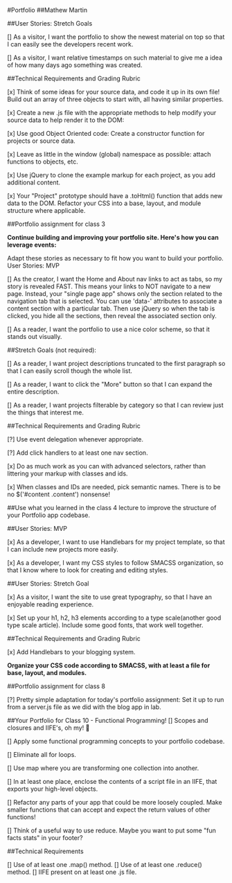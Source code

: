 #Portfolio
##Mathew Martin

##User Stories: Stretch Goals


  []  As a visitor, I want the portfolio to show the newest material on top so that I can easily see the developers recent work.

  []  As a visitor, I want relative timestamps on such material to give me a idea of how many days ago something was created.

##Technical Requirements and Grading Rubric

  [x]  Think of some ideas for your source data, and code it up in its own file! Build out an array of three objects to start with, all having similar properties.

  [x]  Create a new .js file with the appropriate methods to help modify your source data to help render it to the DOM:

  [x]  Use good Object Oriented code: Create a constructor function for projects or source data.

  [x]  Leave as little in the window (global) namespace as possible: attach functions to objects, etc.

  [x]  Use jQuery to clone the example markup for each project, as you add additional content.

  [x]  Your "Project" prototype should have a .toHtml() function that adds new data to the DOM.
  Refactor your CSS into a base, layout, and module structure where applicable.

##Portfolio assignment for class 3

**Continue building and improving your portfolio site. Here's how you can leverage events:**

Adapt these stories as necessary to fit how you want to build your portfolio.
User Stories: MVP

  []  As the creator, I want the Home and About nav links to act   as tabs, so my story is revealed FAST. This means your links to NOT navigate to a new page. Instead, your "single page app" shows only the section related to the navigation tab that is selected. You can use 'data-' attributes to associate a content section with a particular tab. Then use jQuery so when the tab is clicked, you hide all the sections, then reveal the associated section only.

  [] As a reader, I want the portfolio to use a nice color scheme, so that it stands out visually.

##Stretch Goals (not required):

  []  As a reader, I want project descriptions truncated to the first paragraph so that I can easily scroll though the whole list.

  []  As a reader, I want to click the "More" button so that I can expand the entire description.

  []  As a reader, I want projects filterable by category so that I can review just the things that interest me.

##Technical Requirements and Grading Rubric

  [?]  Use event delegation whenever appropriate.

  [?]  Add click handlers to at least one nav section.

  [x]  Do as much work as you can with advanced selectors, rather than littering your markup with classes and ids.

  [x] When classes and IDs are needed, pick semantic names. There is to be no $('#content .content') nonsense!

##Use what you learned in the class 4 lecture to improve the structure of your Portfolio app codebase.

##User Stories: MVP

  [x]  As a developer, I want to use Handlebars for my project template, so that I can include new projects more easily.

  [x]  As a developer, I want my CSS styles to follow SMACSS organization, so that I know where to look for creating and editing styles.

##User Stories: Stretch Goal

  [x]  As a visitor, I want the site to use great typography, so that I have an enjoyable reading experience.

  [x]  Set up your h1, h2, h3 elements according to a type scale(another good type scale article).
    Include some good fonts, that work well together.

##Technical Requirements and Grading Rubric

  [x]  Add Handlebars to your blogging system.

**Organize your CSS code according to SMACSS, with at least a file for base, layout, and modules.**

##Portfolio assignment for class 8

  [?] Pretty simple adaptation for today's portfolio assignment: Set it up to run from a server.js file as we did with the blog app in lab.

##Your Portfolio for Class 10 - Functional Programming!
  [] Scopes and closures and IIFE's, oh my! :grimacing:

  [] Apply some functional programming concepts to your portfolio codebase.

  [] Eliminate all for loops.

  [] Use map where you are transforming one collection into another.

  [] In at least one place, enclose the contents of a script file in an IIFE, that exports your high-level objects.

  [] Refactor any parts of your app that could be more loosely coupled. Make smaller functions that can accept and expect the return values of other functions!

  [] Think of a useful way to use reduce. Maybe you want to put some "fun facts stats" in your footer?

##Technical Requirements

  [] Use of at least one .map() method.
  [] Use of at least one .reduce() method.
  [] IIFE present on at least one .js file.
